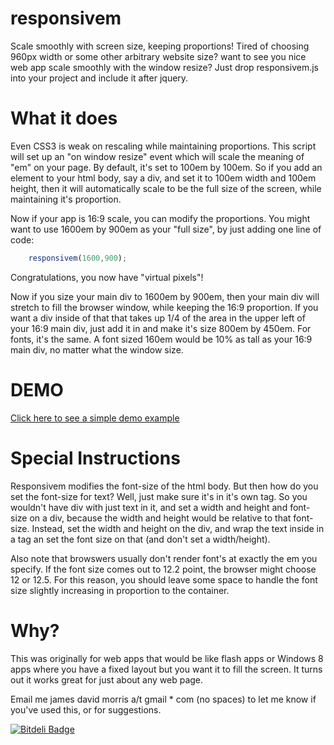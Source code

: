 responsivem
===========
Scale smoothly with screen size, keeping proportions! Tired of choosing 960px width or some other arbitrary website size? want to see you nice web app scale smoothly with the window resize?  Just drop responsivem.js into your project and include it after jquery.

What it does
===========
Even CSS3 is weak on rescaling while maintaining proportions.  This script will set up an "on window resize" event which will scale the meaning of "em" on your page.  By default, it's set to 100em by 100em.  So if you add an element to your html body, say a div, and set it to 100em width and 100em height, then it will automatically scale to be the full size of the screen, while maintaining it's proportion.

Now if your app is 16:9 scale, you can modify the proportions.  You might want to use 1600em by 900em as your "full size", by just adding one line of code:
```javascript
    responsivem(1600,900);
```

Congratulations, you now have "virtual pixels"!  

Now if you size your main div to 1600em by 900em, then your main div will stretch to fill the browser window, while keeping the 16:9 proportion.  If you want a div inside of that that takes up 1/4 of the area in the upper left of your 16:9 main div, just add it in and make it's size 800em by 450em.  For fonts, it's the same.  A font sized 160em would be 10% as tall as your 16:9 main div, no matter what the window size.

DEMO
======
[Click here to see a simple demo example](http://rawgithub.com/AwokeKnowing/responsivem/master/responsivemdemo.html)

Special Instructions
====================
Responsivem modifies the font-size of the html body.  But then how do you set the font-size for text? Well, just make sure it's in it's own tag.  So you wouldn't have div with just text in it, and set a width and height and font-size on  a div, because the width and height would be relative to that font-size.  Instead, set the width and height on the div, and wrap the text inside in a tag an set the font size on that (and don't set a width/height).

Also note that browswers usually don't render font's at exactly the em you specify.  If the font size comes out to 12.2 point, the browser might choose 12 or 12.5.  For this reason, you should leave some space to handle the font size slightly increasing in proportion to the container.

Why?
=======
This was originally for web apps that would be like flash apps or Windows 8 apps where you have a fixed layout but you want it to fill the screen.  It turns out it works great for just about any web page.  

Email me james david morris a/t gmail * com (no spaces) to let me know if you've used this, or for suggestions.

[![Bitdeli Badge](https://d2weczhvl823v0.cloudfront.net/AwokeKnowing/responsivem/trend.png)](https://bitdeli.com/free "Bitdeli Badge")

